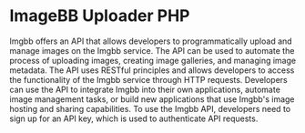 # ImageBB Uploader PHP

Imgbb offers an API that allows developers to programmatically upload and manage images on the Imgbb service. The API can be used to automate the process of uploading images, creating image galleries, and managing image metadata. The API uses RESTful principles and allows developers to access the functionality of the Imgbb service through HTTP requests. Developers can use the API to integrate Imgbb into their own applications, automate image management tasks, or build new applications that use Imgbb's image hosting and sharing capabilities. To use the Imgbb API, developers need to sign up for an API key, which is used to authenticate API requests.

